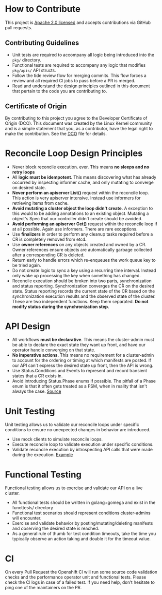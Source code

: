 # How to Contribute

This project is [Apache 2.0 licensed](LICENSE) and accepts contributions via
GitHub pull requests.

## Contributing Guidelines

* Unit tests are required to accompany all logic being introduced into the `pkg/` directory.
* Functional tests are required to accompany any logic that modifies `pkg/apis/` API structs.
* Follow the tide review flow for merging commits. This flow forces a review and all required CI jobs to pass before a PR is merged.
* Read and understand the design principles outlined in this document that pertain to the code you are contributing to.

## Certificate of Origin

By contributing to this project you agree to the Developer Certificate of
Origin (DCO). This document was created by the Linux Kernel community and is a
simple statement that you, as a contributor, have the legal right to make the
contribution. See the [DCO](DCO) file for details.

# Reconcile Loop Design Principles

* Never block reconcile execution. ever. This means __no sleeps and no retry loops__
* All __logic must be idempotent__. This means discovering what has already occurred by inspecting informer cache, and only mutating to converge on desired state.
* __Never perform an apiserver List()__ request within the reconcile loop. This action is very apiserver intensive. Instead use informers for retrieving items from cache.
* __Avoid mutating a cluster object the loop didn't create__. A exception to this would to be adding annotations to an existing object. Mutating a object's Spec that our controller didn't create should be avoided.
* __Avoid performing an apiserver Get()__ request within the reconcile loop if at all possible. Again use informers. There are rare exceptions.
* Use __finalizers__ in order to perform any cleanup tasks required before a CR is completely removed from etcd.
* Use __owner references__ on any objects created and owned by a CR. Owner references ensure objects are automatically garbage collected after a corresponding CR is deleted.
* Return early to handle errors which re-enqueues the work queue key to be tried again.
* Do not create logic to sync a key using a recurring time interval. Instead only wake up processing the key when something has changed.
* Reconcile execution should be broken into two parts, synchronization and status reporting. Synchronization converges the CR on the desired state. Status reporting records the current state of the CR based on the synchronization execution results and the observed state of the cluster. These are two independent functions. Keep them separated. __Do not modify status during the synchronization step__.

# API Design

* All workflows __must be declarative__. This means the cluster-admin must be able to declare the exact state they want up front, and have our operator handle converging on that state.
* __No imperative actions__. This means no requirement for a cluster-admin to account for the ordering or timing at which manifests are posted. If our API can't express the desired state up front, then the API is wrong.
* Use Status.Conditions and Events to represent and record transient states that a CR exists in.
* Avoid introducing Status.Phase enums if possible. The pitfall of a Phase enum is that it often gets treated as a FSM, when in reality that isn't always the case. [Source](https://github.com/kubernetes/kubernetes/issues/7856)

# Unit Testing

Unit testing allows us to validate our reconcile loops under specific conditions to ensure no unexpected changes in behavior are introduced.

* Use mock clients to simulate reconcile loops.
* Execute reconcile loop to validate execution under specific conditions.
* Validate reconcile execution by introspecting API calls that were made during the execution. [Example](https://github.com/operator-framework/operator-sdk-samples/blob/master/go/memcached-operator/pkg/controller/memcached/memcached_controller_test.go)

# Functional Testing

Functional testing allows us to exercise and validate our API on a live cluster.

* All functional tests should be written in golang+gomega and exist in the functtests/ directory
* Functional test scenarios should represent conditions cluster-admins will encounter.
* Exercise and validate behavior by posting/mutating/deleting manifests and observing the desired state is reached.
* As a general rule of thumb for test condition timeouts, take the time you typically observe an action taking and double it for the timeout value.

# CI

On every Pull Request the Openshift CI will run some source code validation checks and the performance operator unit and functional tests.
Please check the CI logs in case of a failed test. If you need help, don't hesitate to ping one of the maintainers on the PR.